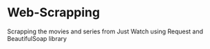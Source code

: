 # Web-Scrapping
Scrapping the movies and series from Just Watch using Request and BeautifulSoap library
